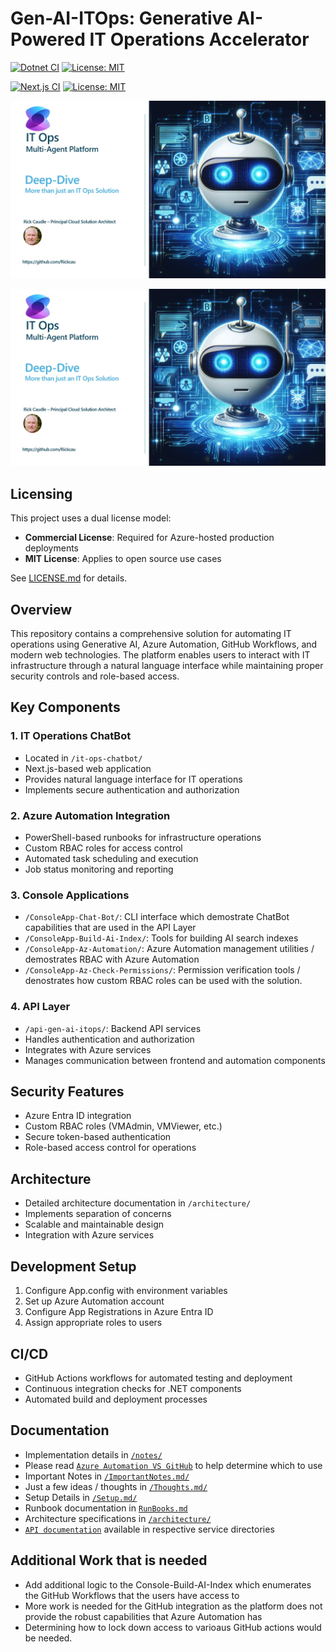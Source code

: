 # Gen-AI-ITOps: Generative AI-Powered IT Operations Accelerator
[![Dotnet CI](https://github.com/Rickcau/gen-ai-itops/actions/workflows/dotnet-ci.yml/badge.svg)](https://github.com/Rickcau/gen-ai-itops/actions/workflows/dotnet-ci.yml) [![License: MIT](https://img.shields.io/badge/License-MIT-yellow.svg)](https://opensource.org/licenses/MIT)

[![Next.js CI](https://github.com/Rickcau/gen-ai-itops/actions/workflows/nextjs-ci.yml/badge.svg)](https://github.com/Rickcau/gen-ai-itops/actions/workflows/nextjs-ci.yml)
[![License: MIT](https://img.shields.io/badge/License-MIT-yellow.svg)](https://opensource.org/licenses/MIT)

[![Video Title](./images/demo.jpg)](https://www.youtube.com/watch?v=huwIEobrw7w)

[<img src="./images/demo.jpg" alt="Video Title" width="850"/>](https://www.youtube.com/watch?v=huwIEobrw7w)



## Licensing 
This project uses a dual license model:

- **Commercial License**: Required for Azure-hosted production deployments
- **MIT License**: Applies to open source use cases

See [LICENSE.md](LICENSE.md) for details.

## Overview
This repository contains a comprehensive solution for automating IT operations using Generative AI, Azure Automation, GitHub Workflows, and modern web technologies. The platform enables users to interact with IT infrastructure through a natural language interface while maintaining proper security controls and role-based access.

## Key Components

### 1. IT Operations ChatBot
- Located in `/it-ops-chatbot/`
- Next.js-based web application
- Provides natural language interface for IT operations
- Implements secure authentication and authorization

### 2. Azure Automation Integration
- PowerShell-based runbooks for infrastructure operations
- Custom RBAC roles for access control
- Automated task scheduling and execution
- Job status monitoring and reporting

### 3. Console Applications
- `/ConsoleApp-Chat-Bot/`: CLI interface which demostrate ChatBot capabilities that are used in the API Layer
- `/ConsoleApp-Build-Ai-Index/`: Tools for building AI search indexes
- `/ConsoleApp-Az-Automation/`: Azure Automation management utilities / demostrates RBAC with Azure Automation
- `/ConsoleApp-Az-Check-Permissions/`: Permission verification tools / denostrates how custom RBAC roles can be used with the solution.

### 4. API Layer
- `/api-gen-ai-itops/`: Backend API services
- Handles authentication and authorization
- Integrates with Azure services
- Manages communication between frontend and automation components

## Security Features
- Azure Entra ID integration
- Custom RBAC roles (VMAdmin, VMViewer, etc.)
- Secure token-based authentication
- Role-based access control for operations

## Architecture
- Detailed architecture documentation in `/architecture/`
- Implements separation of concerns
- Scalable and maintainable design
- Integration with Azure services

## Development Setup
1. Configure App.config with environment variables
2. Set up Azure Automation account
3. Configure App Registrations in Azure Entra ID
4. Assign appropriate roles to users

## CI/CD
- GitHub Actions workflows for automated testing and deployment
- Continuous integration checks for .NET components
- Automated build and deployment processes

## Documentation
- Implementation details in [`/notes/`](./notes)
- Please read [`Azure Automation VS GitHub`](./notes/AzureAuto-vs-GitHub.md) to help determine which to use
- Important Notes in [`/ImportantNotes.md/`](./notes/ImportantNotes.md)
- Just a few ideas / thoughts in [`/Thoughts.md/`](./notes/Thoughts.md)
- Setup Details in [`/Setup.md/`](./notes/Setup.md)
- Runbook documentation in [`RunBooks.md`](RunBooks.md)
- Architecture specifications in [`/architecture/`](./architecture)
- [`API documentation`](./api-gen-ai-itops) available in respective service directories

## Additional Work that is needed
- Add additional logic to the Console-Build-AI-Index which enumerates the GitHub Workflows that the users have access to
- More work is needed for the GitHub integration as the platform does not provide the robust capabilities that Azure Automation has
- Determining how to lock down access to varioaus GitHub actions would be needed.

